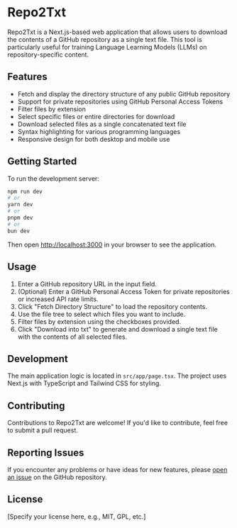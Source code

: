 # Repo2Txt

Repo2Txt is a Next.js-based web application that allows users to download the contents of a GitHub repository as a single text file. This tool is particularly useful for training Language Learning Models (LLMs) on repository-specific content.

## Features

- Fetch and display the directory structure of any public GitHub repository
- Support for private repositories using GitHub Personal Access Tokens
- Filter files by extension
- Select specific files or entire directories for download
- Download selected files as a single concatenated text file
- Syntax highlighting for various programming languages
- Responsive design for both desktop and mobile use

## Getting Started

To run the development server:

```bash
npm run dev
# or
yarn dev
# or
pnpm dev
# or
bun dev
```

Then open [http://localhost:3000](http://localhost:3000) in your browser to see the application.

## Usage

1. Enter a GitHub repository URL in the input field.
2. (Optional) Enter a GitHub Personal Access Token for private repositories or increased API rate limits.
3. Click "Fetch Directory Structure" to load the repository contents.
4. Use the file tree to select which files you want to include.
5. Filter files by extension using the checkboxes provided.
6. Click "Download into txt" to generate and download a single text file with the contents of all selected files.

## Development

The main application logic is located in `src/app/page.tsx`. The project uses Next.js with TypeScript and Tailwind CSS for styling.

## Contributing

Contributions to Repo2Txt are welcome! If you'd like to contribute, feel free to submit a pull request.

## Reporting Issues

If you encounter any problems or have ideas for new features, please [open an issue](https://github.com/ahkamboh/repo2txt/issues) on the GitHub repository.

## License

[Specify your license here, e.g., MIT, GPL, etc.]